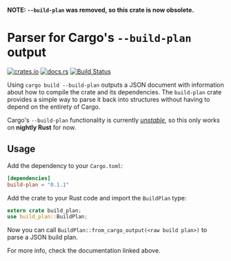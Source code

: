 **NOTE: `--build-plan` was removed, so this crate is now obsolete.**

# Parser for Cargo's `--build-plan` output

[![crates.io](https://img.shields.io/crates/v/build-plan.svg)](https://crates.io/crates/build-plan)
[![docs.rs](https://docs.rs/build-plan/badge.svg)](https://docs.rs/build-plan/)
[![Build Status](https://travis-ci.org/jonas-schievink/build-plan.svg?branch=master)](https://travis-ci.org/jonas-schievink/build-plan)

Using `cargo build --build-plan` outputs a JSON document with information about
how to compile the crate and its dependencies. The `build-plan` crate provides a
simple way to parse it back into structures without having to depend on the
entirety of Cargo.

Cargo's `--build-plan` functionality is currently
[*unstable*](https://github.com/rust-lang/cargo/issues/5579), so this only works
on **nightly Rust** for now.

## Usage

Add the dependency to your `Cargo.toml`:

```toml
[dependencies]
build-plan = "0.1.1"
```

Add the crate to your Rust code and import the `BuildPlan` type:

```rust
extern crate build_plan;
use build_plan::BuildPlan;
```

Now you can call `BuildPlan::from_cargo_output(<raw build plan>)` to parse a
JSON build plan.

For more info, check the documentation linked above.
